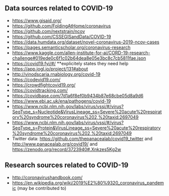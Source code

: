 ## Data sources related to COVID-19

- https://www.gisaid.org/  
- https://github.com/FoldingAtHome/coronavirus  
- https://github.com/nextstrain/ncov  
- https://github.com/CSSEGISandData/COVID-19  
- https://data.humdata.org/dataset/novel-coronavirus-2019-ncov-cases  
- https://pages.semanticscholar.org/coronavirus-research   
- https://www.kaggle.com/allen-institute-for-ai/CORD-19-research-challenge#019ede0c6f1c02b64dea8e05e3bc8c7cb5811fae.json  
- https://covid19.fyi/#/ **explicitely states they need help
- https://app.jogl.io/project/131#about  
- http://vinodscaria.rnabiology.org/covid-19   
- https://codevid19.com/  
- https://crowdfightcovid19.org/  
- https://covidtracking.com/  
- https://covidbase.com/7d1a6f8ef0b9434b87e68cbe05d8a9d6  
- https://www.ebi.ac.uk/ena/pathogens/covid-19  
- https://www.ncbi.nlm.nih.gov/labs/virus/vssi/#/virus?SeqType_s=Nucleotide&VirusLineage_ss=Severe%20acute%20respiratory%20syndrome%20coronavirus%202,%20taxid:2697049
- https://www.ncbi.nlm.nih.gov/labs/virus/vssi/#/virus?SeqType_s=Protein&VirusLineage_ss=Severe%20acute%20respiratory%20syndrome%20coronavirus%202,%20taxid:2697049  
- Twitter data: https://github.com/thepanacealab/covid19_twitter and http://www.panacealab.org/covid19/  and https://zenodo.org/record/3723940#.Xnkzes5Kg2w   

## Research sources related  to COVID-19 
- http://coronavirushandbook.com/   
- https://en.wikipedia.org/wiki/2019%E2%80%9320_coronavirus_pandemic (may be contributed to)  
